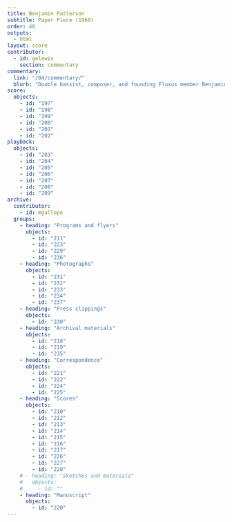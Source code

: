 ```yaml
---
title: Benjamin Patterson
subtitle: Paper Piece (1960)
order: 40
outputs: 
  - html
layout: score
contributor:
  - id: gelewis
    section: commentary
commentary:
  link: "/04/commentary/"
  blurb: "Double bassist, composer, and founding Fluxus member Benjamin Patterson wrote *Paper Piece* in 1960 as part of a holiday letter written from Cologne, Germany to his parents in Pittsburgh. It is a work of experimental notation that nearly any group of people can play; one need only assemble sheets and bags of paper and follow the instructions to shake, break, tear, crumple, rumple, bumple, rub, scrub, twist, poof, and pop! Democratic in spirit and undeniably fun, *Paper Piece* would go on to become one of the most loved and performed Fluxus event scores from the 1960s and ‘70s."
score:
  objects:
    - id: "197"
    - id: "198"
    - id: "199"
    - id: "200"
    - id: "201"
    - id: "202"
playback:
  objects:
    - id: "203"
    - id: "204"
    - id: "205"
    - id: "206"
    - id: "207"
    - id: "208"
    - id: "209"
archive: 
  contributor:
    - id: mgallope
  groups:
    - heading: "Programs and flyers"
      objects:
        - id: "211"
        - id: "223"
        - id: "229"
        - id: "236"
    - heading: "Photographs"
      objects:
        - id: "231"
        - id: "232"
        - id: "233"
        - id: "234"
        - id: "237"
    - heading: "Press clippings"
      objects:
        - id: "230"
    - heading: "Archival materials"
      objects:
        - id: "218"
        - id: "219"
        - id: "235"
    - heading: "Correspondence"
      objects:
        - id: "221"
        - id: "222"
        - id: "224"
        - id: "225"
    - heading: "Scores"
      objects:
        - id: "210"
        - id: "212"
        - id: "213"
        - id: "214"
        - id: "215"
        - id: "216"
        - id: "217"
        - id: "226"
        - id: "227"
        - id: "228"
    # - heading: "Sketches and materials"
    #   objects:
    #     - id: ""
    - heading: "Manuscript"
      objects:
        - id: "220"
---
```


